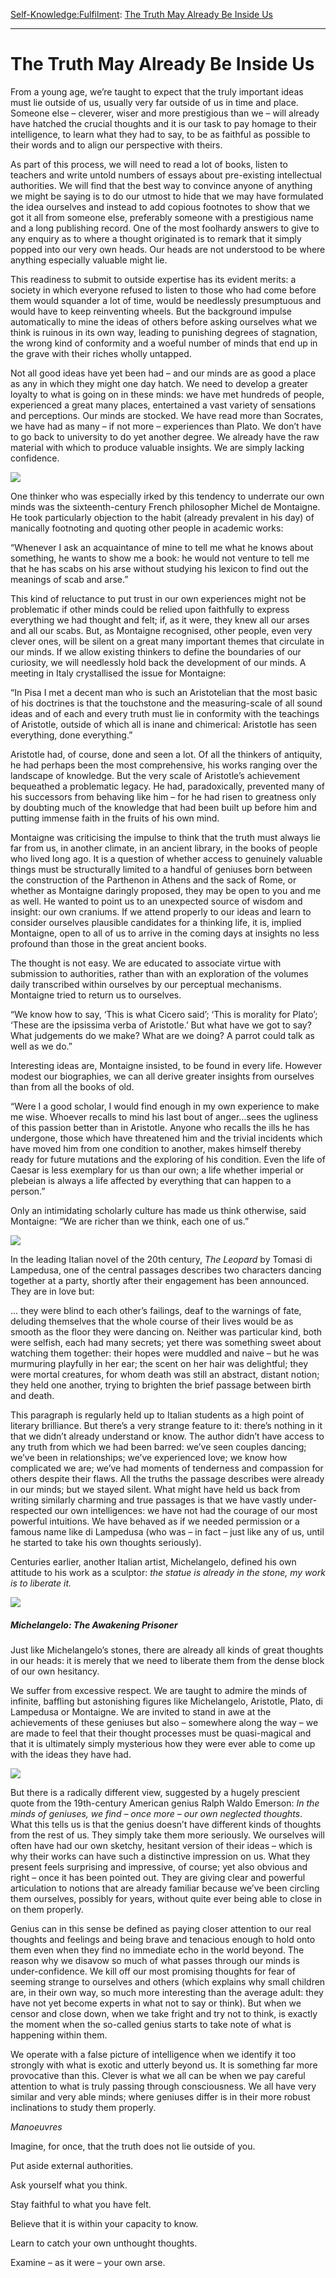 [Self-Knowledge:](https://www.theschooloflife.com/thebookoflife/category/self-knowledge/)[Fulfilment](https://www.theschooloflife.com/thebookoflife/category/self-knowledge/fulfilment/): [The Truth May Already Be Inside Us](https://www.theschooloflife.com/thebookoflife/the-truth-may-already-be-inside-us/)

* * *

# The Truth May Already Be Inside Us

From a young age, we’re taught to expect that the truly important ideas must lie outside of us, usually very far outside of us in time and place. Someone else – cleverer, wiser and more prestigious than we – will already have hatched the crucial thoughts and it is our task to pay homage to their intelligence, to learn what they had to say, to be as faithful as possible to their words and to align our perspective with theirs.

As part of this process, we will need to read a lot of books, listen to teachers and write untold numbers of essays about pre-existing intellectual authorities. We will find that the best way to convince anyone of anything we might be saying is to do our utmost to hide that we may have formulated the idea ourselves and instead to add copious footnotes to show that we got it all from someone else, preferably someone with a prestigious name and a long publishing record. One of the most foolhardy answers to give to any enquiry as to where a thought originated is to remark that it simply popped into our very own heads. Our heads are not understood to be where anything especially valuable might lie.

This readiness to submit to outside expertise has its evident merits: a society in which everyone refused to listen to those who had come before them would squander a lot of time, would be needlessly presumptuous and would have to keep reinventing wheels. But the background impulse automatically to mine the ideas of others before asking ourselves what we think is ruinous in its own way, leading to punishing degrees of stagnation, the wrong kind of conformity and a woeful number of minds that end up in the grave with their riches wholly untapped.

Not all good ideas have yet been had – and our minds are as good a place as any in which they might one day hatch. We need to develop a greater loyalty to what is going on in these minds: we have met hundreds of people, experienced a great many places, entertained a vast variety of sensations and perceptions. Our minds are stocked. We have read more than Socrates, we have had as many – if not more – experiences than Plato. We don’t have to go back to university to do yet another degree. We already have the raw material with which to produce valuable insights. We are simply lacking confidence.

![](https://www.theschooloflife.com/thebookoflife/wp-content/uploads/2018/10/660px-Portrait_of_Michel_de_Montaigne_circa_unknown.jpg)

One thinker who was especially irked by this tendency to underrate our own minds was the sixteenth-century&nbsp;French philosopher Michel de Montaigne. He took particularly objection to the habit (already prevalent in his day) of manically footnoting and quoting other people in academic works:

“Whenever I ask an acquaintance of mine to tell me what he knows about something, he wants to show me a book: he would not venture to tell me that he has scabs on his arse without studying his lexicon to find out the meanings of scab and arse.”

This kind of reluctance to put trust in our own experiences might not be problematic if other minds could be relied upon faithfully to express everything we had thought and felt; if, as it were, they knew all our arses and all our scabs. But,&nbsp;as Montaigne recognised, other people, even very clever ones, will be silent on a great many important themes that circulate in our minds. If we allow existing thinkers to define the boundaries of our curiosity, we will needlessly hold back the development of our minds. A meeting in Italy crystallised the issue for Montaigne:

“In Pisa I met a decent man who is such an Aristotelian that the most basic of his doctrines is that the touchstone and the measuring-scale of all sound ideas and of each and every truth must lie in conformity with the teachings of Aristotle, outside of which all is inane and chimerical: Aristotle has seen everything, done everything.”&nbsp; &nbsp; &nbsp; &nbsp; &nbsp; &nbsp; &nbsp; &nbsp; &nbsp; &nbsp; &nbsp; &nbsp; &nbsp; &nbsp; &nbsp; &nbsp; &nbsp;&nbsp;

Aristotle had, of course, done and seen a lot. Of all the thinkers of antiquity, he had perhaps been the most comprehensive, his works ranging over the landscape of knowledge. But the very scale of Aristotle’s achievement bequeathed a problematic legacy. He had, paradoxically, prevented many of his successors from behaving like him – for he had risen to greatness only by doubting much of the knowledge that had been built up before him and putting immense faith in the fruits of his own mind.

Montaigne was criticising the impulse to think that the truth must always lie far from us, in another climate, in an ancient library, in the books of people who lived long ago. It is a question of whether access to genuinely valuable things must be structurally limited to a handful of geniuses born between the construction of the Parthenon in Athens and the sack of Rome, or whether as Montaigne daringly proposed, they may be open to you and me as well. He wanted to point us to an unexpected source of wisdom and insight: our own craniums. If we attend properly to our ideas and learn to consider ourselves plausible candidates for a thinking life, it is, implied Montaigne, open to all of us to arrive in the coming days at insights no less profound than those in the great ancient books.

The thought is not easy. We are educated to associate virtue with submission to authorities, rather than with an exploration of the volumes daily transcribed within ourselves by our perceptual mechanisms. Montaigne tried to return us to ourselves.

“We know how to say, ‘This is what Cicero said’; ‘This is morality for Plato’; ‘These are the ipsissima verba of Aristotle.’ But what have we got to say? What judgements do we make? What are we doing? A parrot could talk as well as we do.”&nbsp; &nbsp; &nbsp; &nbsp; &nbsp; &nbsp; &nbsp; &nbsp; &nbsp; &nbsp; &nbsp; &nbsp; &nbsp; &nbsp; &nbsp; &nbsp; &nbsp; &nbsp; &nbsp; &nbsp; &nbsp; &nbsp; &nbsp; &nbsp; &nbsp; &nbsp; &nbsp; &nbsp; &nbsp; &nbsp; &nbsp; &nbsp; &nbsp;

Interesting ideas are, Montaigne insisted, to be found in every life. However modest our biographies, we can all derive greater insights from ourselves than from all the books of old.

“Were I a good scholar, I would find enough in my own experience to make me wise. Whoever recalls to mind his last bout of anger…sees the ugliness of this passion better than in Aristotle. Anyone who recalls the ills he has undergone, those which have threatened him and the trivial incidents which have moved him from one condition to another, makes himself thereby ready for future mutations and the exploring of his condition. Even the life of Caesar is less exemplary for us than our own; a life whether imperial or plebeian is always a life affected by everything that can happen to a person.” &nbsp;&nbsp;&nbsp;&nbsp;&nbsp;&nbsp;&nbsp; &nbsp;

Only an intimidating scholarly culture has made us think otherwise, said Montaigne: “We are richer than we think, each one of us.”

![](https://www.theschooloflife.com/thebookoflife/wp-content/uploads/2018/10/Tomasi_di_Lampedusa_foto.jpg)

In the leading Italian novel of the 20th century, _The Leopard_ by Tomasi di Lampedusa, one of the central passages describes two characters dancing together at a party, shortly after their engagement has been announced. They are in love but:

… they were blind to each other’s failings, deaf to the warnings of fate, deluding themselves that the whole course of their lives would be as smooth as the floor they were dancing on. Neither was particular kind, both were selfish, each had many secrets; yet there was something sweet about watching them together: their hopes were muddled and naive – but he was murmuring playfully in her ear; the scent on her hair was delightful; they were mortal creatures, for whom death was still an abstract, distant notion; they held one another, trying to brighten the brief passage between birth and death.

This paragraph is regularly held up to Italian students as a high point of literary brilliance. But there’s a very strange feature to it: there’s nothing in it that we didn’t already understand or know. The author didn’t have access to any truth from which we had been barred: we’ve seen couples dancing; we’ve been in relationships; we’ve experienced love; we know how complicated we are; we’ve had moments of tenderness and compassion for others despite their flaws. All the truths the passage describes were already in our minds; but we stayed silent. What might have held us back from writing similarly charming and true passages is that we have vastly under-respected our own intelligences: we have not had the courage of our most powerful intuitions. We have behaved as if we needed permission or a famous name like di Lampedusa (who was – in fact – just like any of us, until he started to take his own thoughts seriously).

Centuries earlier, another Italian artist, Michelangelo, defined his own attitude to his work as a sculptor: _the statue is already in the stone, my work is to liberate it._

![](https://www.theschooloflife.com/thebookoflife/wp-content/uploads/2018/10/prisoner-awakening-1.jpg)

##### _Michelangelo: The Awakening Prisoner_ 

Just like Michelangelo’s stones, there are already all kinds of great thoughts in our heads: it is merely that we need to liberate them from the dense block of our own hesitancy.

We suffer from excessive respect. We are taught to admire the minds of infinite, baffling but astonishing figures like Michelangelo, Aristotle, Plato, di Lampedusa or Montaigne. We are invited to stand in awe at the achievements of these geniuses but also – somewhere along the way – we are made to feel that their thought processes must be quasi-magical and that it is ultimately simply mysterious how they were ever able to come up with the ideas they have had.

![](https://www.theschooloflife.com/thebookoflife/wp-content/uploads/2018/10/Daguerreotype_of_Ralph_Waldo_Emerson.jpg)

But there is a radically different view, suggested by a hugely prescient quote from the 19th-century American genius Ralph Waldo Emerson: _In the minds of geniuses, we find – once more – our own neglected thoughts_. What this tells us is that the genius doesn’t have different kinds of thoughts from the rest of us. They simply take them more seriously. We ourselves will often have had our own sketchy, hesitant version of their ideas – which is why their works can have such a distinctive impression on us. What they present feels surprising and impressive, of course; yet also obvious and right – once it has been pointed out. They are giving clear and powerful articulation to notions that are already familiar because we’ve been circling them ourselves, possibly for years, without quite ever being able to close in on them properly.

Genius can in this sense be defined as paying closer attention to our real thoughts and feelings and being brave and tenacious enough to hold onto them even when they find no immediate echo in the world beyond. The reason why we disavow so much of what passes through our minds is under-confidence. We kill off our most promising thoughts for fear of seeming strange to ourselves and others (which explains why small children are, in their own way, so much more interesting than the average adult: they have not yet become experts in what not to say or think). But when we censor and close down, when we take fright and try not to think, is exactly the moment when the so-called genius starts to take note of what is happening within them.

We operate with a false picture of intelligence when we identify it too strongly with what is exotic and utterly beyond us. It is something far more provocative than this. Clever is what we all can be when we pay careful attention to what is truly passing through consciousness. We all have very similar and very able minds; where geniuses differ is in their more robust inclinations to study them properly.

_Manoeuvres_

Imagine, for once, that the truth does not lie outside of you.

Put aside external authorities.

Ask yourself what you think.

Stay faithful to what you have felt.

Believe that it is within your capacity to know.

Learn to catch your own unthought thoughts.

Examine – as it were – your own arse.
